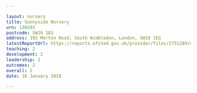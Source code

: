 ```yaml
---

layout: nursery
title: Sunnyside Nursery
urn: 138203
postcode: SW19 1EG
address: 192 Merton Road, South Wimbledon, London, SW19 1EG
latestReportUrl: https://reports.ofsted.gov.uk/provider/files/2751289/urn/138203.pdf
teaching: 2
development: 2
leadership: 2
outcomes: 2
overall: 2
date: 16 January 2018

---
```

